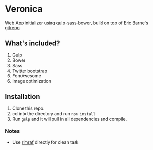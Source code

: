 # Veronica
Web App initializer using gulp-sass-bower, build on top of Eric Barne's [gitrepo](https://github.com/ericbarnes/gulp-bower-bootstrap-fontawesome)

## What's included?

1. Gulp
2. Bower
3. Sass 
4. Twitter bootstrap
5. FontAwesome
6. Image optimization 

## Installation

1. Clone this repo.
2. cd into the directory and run `npm install`
3. Run `gulp` and it will pull in all dependencies and compile.

### Notes
* Use [rimraf](https://github.com/isaacs/rimraf) directly for clean task

